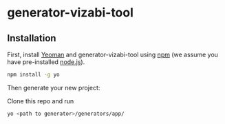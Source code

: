 # generator-vizabi-tool

## Installation

First, install [Yeoman](http://yeoman.io) and generator-vizabi-tool using [npm](https://www.npmjs.com/) (we assume you have pre-installed [node.js](https://nodejs.org/)).

```bash
npm install -g yo
```

Then generate your new project:

Clone this repo and run
```bash
yo <path to generator>/generators/app/
```
